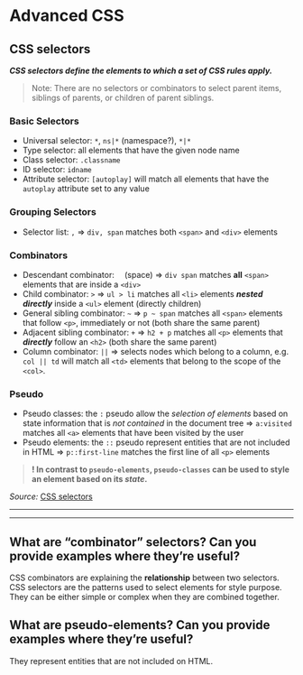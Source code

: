 # Advanced CSS

## CSS selectors

**_CSS selectors define the elements to which a set of CSS rules apply._**

>Note: There are no selectors or combinators to select parent items, siblings of parents, or children of parent siblings.

### Basic Selectors

* Universal selector: `*`, `ns|*` (namespace?), `*|*`
* Type selector: all elements that have the given node name
* Class selector: `.classname`
* ID selector: `idname`
* Attribute selector: `[autoplay]` will match all elements that have the `autoplay` attribute set to any value

### Grouping Selectors

* Selector list: `,` => `div, span` matches both `<span>` and `<div>` elements

### Combinators

* Descendant combinator:   `  `(space) => `div span` matches **all** `<span>` elements that are inside a `<div>`
* Child combinator: `>` => `ul > li` matches all `<li>` elements **_nested directly_** inside a `<ul>` element (directly children)
* General sibling combinator: `~` => `p ~ span` matches all `<span>` elements that follow `<p>`, immediately or not (both share the same parent)
* Adjacent sibling combinator: `+` => `h2 + p` matches all `<p>` elements that **_directly_** follow an `<h2>` (both share the same parent)
* Column combinator: `||` => selects nodes which belong to a column, e.g. `col || td` will match all `<td>` elements that belong to the scope of the `<col>`.
 
### Pseudo

* Pseudo classes: the `:` pseudo allow the _selection of elements_ based on state information that is _not contained_ in the document tree => `a:visited` matches all `<a>` elements that have been visited by the user
* Pseudo elements: the `::` pseudo represent entities that are not included in HTML => `p::first-line` matches the first line of all `<p>` elements

>**! In contrast to `pseudo-elements`, `pseudo-classes` can be used to style an element based on its _state_.**

_Source:_ [CSS selectors](https://developer.mozilla.org/en-US/docs/Web/CSS/CSS_Selectors)


--------------------------------------------------------
--------------------------------------------------------

## What are “combinator” selectors? Can you provide examples where they’re useful?
CSS combinators are explaining the **relationship** between two selectors. CSS selectors are the patterns used to select elements for style purpose. They can be either simple or complex when they are combined together.

## What are pseudo-elements? Can you provide examples where they’re useful?
They represent entities that are not included on HTML.